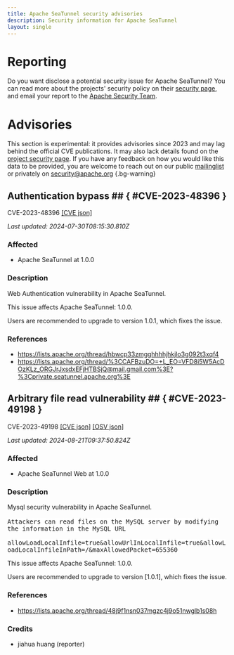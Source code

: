 ```yaml
---
title: Apache SeaTunnel security advisories
description: Security information for Apache SeaTunnel
layout: single
---
```


# Reporting

Do you want disclose a potential security issue for Apache SeaTunnel? You can read more about the projects' security policy on their [security page](https://seatunnel.apache.org/security), and email your report to the [Apache Security Team](mailto:security@apache.org).

# Advisories

This section is experimental: it provides advisories since 2023 and may lag behind the official CVE publications. It may also lack details found on the [project security page](https://seatunnel.apache.org/security). If you have any feedback on how you would like this data to be provided, you are welcome to reach out on our public [mailinglist](/mailinglist) or privately on [security@apache.org](mailto:security@apache.org)
{.bg-warning}

## Authentication bypass ## { #CVE-2023-48396 }

CVE-2023-48396 [\[CVE json\]](./CVE-2023-48396.cve.json)

_Last updated: 2024-07-30T08:15:30.810Z_

### Affected

* Apache SeaTunnel at 1.0.0


### Description

Web Authentication vulnerability in Apache SeaTunnel.<p>This issue affects Apache SeaTunnel: 1.0.0.</p><p>Users are recommended to upgrade to version 1.0.1, which fixes the issue.</p>

### References
* https://lists.apache.org/thread/hbwcp33zmgghhhhjhkjlo3g092t3xqf4
* https://lists.apache.org/thread/%3CCAFBzuDO=+L_EO=VFD8i5W5AcDOzKLz_ORGJrJxsdxEFjHTBSjQ@mail.gmail.com%3E?%3Cprivate.seatunnel.apache.org%3E


## Arbitrary file read vulnerability ## { #CVE-2023-49198 }

CVE-2023-49198 [\[CVE json\]](./CVE-2023-49198.cve.json) [\[OSV json\]](./CVE-2023-49198.osv.json)



_Last updated: 2024-08-21T09:37:50.824Z_

### Affected

* Apache SeaTunnel Web at 1.0.0


### Description

Mysql security vulnerability in Apache SeaTunnel.<br><br><tt><span style="background-color: rgb(255, 255, 255);">Attackers can read files on the MySQL server by modifying the information in the MySQL URL<br><br> allowLoadLocalInfile=true&amp;allowUrlInLocalInfile=true&amp;allowLoadLocalInfileInPath=/&amp;maxAllowedPacket=655360</span></tt><br><p>This issue affects Apache SeaTunnel: 1.0.0.</p><p>Users are recommended to upgrade to version [1.0.1], which fixes the issue.</p>

### References
* https://lists.apache.org/thread/48j9f1nsn037mgzc4j9o51nwglb1s08h


### Credits
* jiahua huang (reporter)

